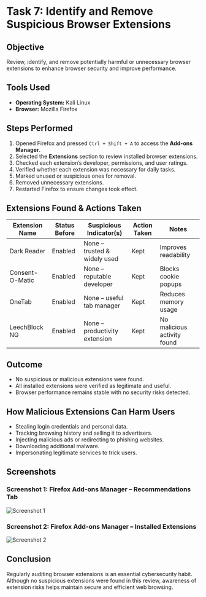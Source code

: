 # Task 7: Identify and Remove Suspicious Browser Extensions

## Objective
Review, identify, and remove potentially harmful or unnecessary browser extensions to enhance browser security and improve performance.

## Tools Used
- **Operating System:** Kali Linux
- **Browser:** Mozilla Firefox

## Steps Performed
1. Opened Firefox and pressed `Ctrl + Shift + A` to access the **Add-ons Manager**.
2. Selected the **Extensions** section to review installed browser extensions.
3. Checked each extension’s developer, permissions, and user ratings.
4. Verified whether each extension was necessary for daily tasks.
5. Marked unused or suspicious ones for removal.
6. Removed unnecessary extensions.
7. Restarted Firefox to ensure changes took effect.

## Extensions Found & Actions Taken

| Extension Name  | Status Before | Suspicious Indicator(s)        | Action Taken | Notes                          |
|-----------------|--------------|---------------------------------|--------------|--------------------------------|
| Dark Reader     | Enabled      | None – trusted & widely used    | Kept         | Improves readability           |
| Consent-O-Matic | Enabled      | None – reputable developer      | Kept         | Blocks cookie popups           |
| OneTab          | Enabled      | None – useful tab manager       | Kept         | Reduces memory usage           |
| LeechBlock NG   | Enabled      | None – productivity extension   | Kept         | No malicious activity found    |

## Outcome
- No suspicious or malicious extensions were found.
- All installed extensions were verified as legitimate and useful.
- Browser performance remains stable with no security risks detected.

## How Malicious Extensions Can Harm Users
- Stealing login credentials and personal data.
- Tracking browsing history and selling it to advertisers.
- Injecting malicious ads or redirecting to phishing websites.
- Downloading additional malware.
- Impersonating legitimate services to trick users.

## Screenshots
### Screenshot 1: Firefox Add-ons Manager – Recommendations Tab
![Screenshot 1](Screenshot_2025-08-14_160206.png)

### Screenshot 2: Firefox Add-ons Manager – Installed Extensions
![Screenshot 2](Screenshot_2025-08-14_160224.png)

## Conclusion
Regularly auditing browser extensions is an essential cybersecurity habit. Although no suspicious extensions were found in this review, awareness of extension risks helps maintain secure and efficient web browsing.
